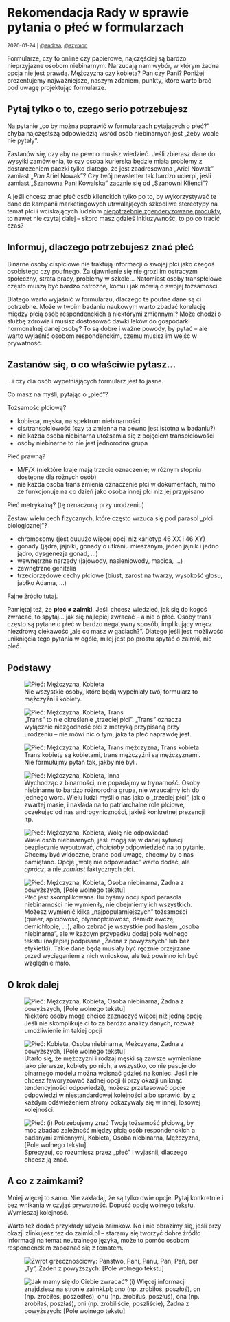 # Rekomendacja Rady w sprawie pytania o płeć w formularzach

<small>2020-01-24 | [@andrea](/@andrea), [@szymon](/@szymon)</small>

Formularze, czy to online czy papierowe, najczęściej są bardzo nieprzyjazne osobom niebinarnym.
Narzucają nam wybór, w którym żadna opcja nie jest prawdą. Mężczyzna czy kobieta? Pan czy Pani?
Poniżej prezentujemy najważniejsze, naszym zdaniem, punkty, które warto brać pod uwagę projektując formularze.

## Pytaj tylko o to, czego serio potrzebujesz

Na pytanie „co by można poprawić w formularzach pytających o płeć?”
chyba najczęstszą odpowiedzią wśród osób niebinarnych jest „żeby wcale nie pytały”.

Zastanów się, czy aby na pewno musisz wiedzieć.
Jeśli zbierasz dane do wysyłki zamówienia, to czy osoba kurierska będzie miała problemy z dostarczeniem paczki
tylko dlatego, że jest zaadresowana „Ariel Nowak” zamiast „_Pan_ Ariel Nowak”?
Czy twój newsletter tak bardzo ucierpi, jeśli zamiast „Szanowna Pani Kowalska” zacznie się od „Szanowni Klienci”?

A jeśli chcesz znać płeć osób klienckich tylko po to, by wykorzystywać te dane do
kampanii marketingowych utrwalających szkodliwe stereotypy na temat płci
i wciskających ludziom [niepotrzebnie zgenderyzowane produkty](https://www.reddit.com/r/pointlesslygendered),
to nawet nie czytaj dalej – skoro masz gdzieś inkluzywność, to po co tracić czas?

## Informuj, dlaczego potrzebujesz znać płeć

Binarne osoby cispłciowe nie traktują informacji o swojej płci jako czegoś osobistego czy poufnego.
Za ujawnienie się nie grozi im ostracyzm społeczny, strata pracy, problemy w szkole…
Natomiast osoby transpłciowe często muszą być bardzo ostrożne, komu i jak mówią o swojej tożsamości.

Dlatego warto wyjaśnić w formularzu, dlaczego te poufne dane są ci potrzebne.
Może w twoim badaniu naukowym warto zbadać korelację między płcią osób respondenckich a niektórymi zmiennymi?
Może chodzi o służbę zdrowia i musisz dostosować dawki leków do gospodarki hormonalnej danej osoby?
To są dobre i ważne powody, by pytać – ale warto wyjaśnić osobom respondenckim, czemu musisz im wejść w prywatność.

## Zastanów się, o co właściwie pytasz…

…i czy dla osób wypełniających formularz jest to jasne.

Co masz na myśli, pytając o „płeć”?

Tożsamość płciową?

 - kobieca, męska, na spektrum niebinarności
 - cis/transpłciowość (czy ta zmienna na pewno jest istotna w badaniu?)
 - nie każda osoba niebinarna utożsamia się z pojęciem transpłciowości
 - osoby niebinarne to nie jest jednorodna grupa

Płeć prawną?

 - M/F/X (niektóre kraje mają trzecie oznaczenie; w różnym stopniu dostępne dla różnych osób)
 - nie każda osoba trans zmienia oznaczenie płci w dokumentach, mimo że funkcjonuje na co dzień jako osoba innej płci niż jej przypisano

Płeć metrykalną? (tę oznaczoną przy urodzeniu)

Zestaw wielu cech fizycznych, które często wrzuca się pod parasol „płci biologicznej”?

 - chromosomy (jest duuużo więcej opcji niż kariotyp 46 XX i 46 XY)
 - gonady (jądra, jajniki, gonady o utkaniu mieszanym, jeden jajnik i jedno jądro, dysgenezja gonad, …)
 - wewnętrzne narządy (jajowody, nasieniowody, macica, …)
 - zewnętrzne genitalia
 - trzeciorzędowe cechy płciowe (biust, zarost na twarzy, wysokość głosu, jabłko Adama, …)

Fajne źródło [tutaj](http://avant.edu.pl/wp-content/uploads/R_Zieminska_Teoria_feministyczna_a_niebinarne_pojecie_plci.pdf).

Pamiętaj też, że **płeć ≠ zaimki**. Jeśli chcesz wiedzieć, jak się do kogoś zwracać, to spytaj… jak się najlepiej zwracać – a nie o płeć.
Osoby trans często są pytane o płeć w bardzo negatywny sposób, implikujący wręcz niezdrową ciekawość „ale co masz w gaciach?”.
Dlatego jeśli jest możliwość uniknięcia tego pytania w ogóle, milej jest po prostu spytać o zaimki, nie płeć.

## Podstawy

<div class="forms-grid">
    <figure>
        <img src="/img-local/forms/basics-binary.png" alt="Płeć: Mężczyzna, Kobieta">
        <figcaption>Nie wszystkie osoby, które będą wypełniały twój formularz to mężczyźni i kobiety.</figcaption>
    </figure>
    <figure>
        <img src="/img-local/forms/basics-trans.png" alt="Płeć: Mężczyzna, Kobieta, Trans">
        <figcaption>
            „Trans” to nie określenie „trzeciej płci”.
            „Trans” oznacza wyłącznie niezgodność płci z metryką przypisaną przy urodzeniu – nie mówi nic o tym, jaka ta płeć naprawdę jest.
        </figcaption>
    </figure>
    <figure>
        <img src="/img-local/forms/basics-trans2.png" alt="Płeć: Mężczyzna, Kobieta, Trans mężczyzna, Trans kobieta">
        <figcaption>
            Trans kobiety są kobietami, trans mężczyźni są mężczyznami.
            Nie formułujmy pytań tak, jakby nie byli.
        </figcaption>
    </figure>
    <figure>
        <img src="/img-local/forms/basics-other.png" alt="Płeć: Mężczyzna, Kobieta, Inna">
        <figcaption>
            Wychodząc z binarności, nie popadajmy w trynarność.
            Osoby niebinarne to bardzo różnorodna grupa, nie wrzucajmy ich do jednego wora.
            Wielu ludzi myśli o nas jako o „trzeciej płci”, jak o zwartej masie,
            i nakłada na to patriarchalne role płciowe, oczekując od nas androgyniczności, jakieś konkretnej prezencji itp.
        </figcaption>
    </figure>
    <figure>
            <img src="/img-local/forms/basics-prefer-not.png" alt="Płeć: Mężczyzna, Kobieta, Wolę nie odpowiadać">
            <figcaption>
                Wiele osób niebinarnych, jeśli mogą się w danej sytuacji bezpiecznie wyoutować,
                <em>chciałoby</em> odpowiedzieć na to pytanie. Chcemy być widoczne, brane pod uwagę,
                chcemy by o nas pamiętano.
                Opcję „wolę nie odpowiadać” warto dodać, ale <em>oprócz</em>, a nie <em>zamiast</em> faktycznych płci.
            </figcaption>
        </figure>
    <figure>
        <img src="/img-local/forms/basics-good.png" alt="Płeć: Mężczyzna, Kobieta, Osoba niebinarna, Żadna z powyższych, [Pole wolnego tekstu]">
        <figcaption>
            Płeć jest skomplikowana. Ilu byśmy opcji spod parasola niebinarności nie wymieniły, nie obejmiemy ich wszystkich.
            Możesz wymienić kilka „najpopularniejszych” tożsamości
            (queer, apłciowość, płynnopłciowość, demidziewczę, demichłopię, …),
            albo zebrać je wszystkie pod hasłem „osoba niebinarna”,
            ale w każdym przypadku dodaj pole wolnego tekstu (najlepiej podpisane „Żadna z powyższych” lub bez etykietki).
            Takie dane będą musiały być ręcznie przejrzane przed wyciąganiem z nich wniosków,
            ale też powinno ich być względnie mało.
        </figcaption>
    </figure>
</div>

## O krok dalej

<div class="forms-grid">
    <figure>
        <img src="/img-local/forms/better-multiple.png" alt="Płeć: Mężczyzna, Kobieta, Osoba niebinarna, Żadna z powyższych, [Pole wolnego tekstu]">
        <figcaption>
            Niektóre osoby mogą chcieć zaznaczyć więcej niż jedną opcję.
            Jeśli nie skomplikuje ci to za bardzo analizy danych, rozważ umożliwienie im takiej opcji
        </figcaption>
    </figure>
    <figure>
        <img src="/img-local/forms/better-random.png" alt="Płeć: Kobieta, Osoba niebinarna, Mężczyzna, Żadna z powyższych, [Pole wolnego tekstu]">
        <figcaption>
            Utarło się, że mężczyźni i rodzaj męski są zawsze wymieniane jako pierwsze,
            kobiety po nich, a wszystko, co nie pasuje do binarnego modelu można wcisnać gdzieś na koniec.
            Jeśli nie chcesz faworyzować żadnej opcji (i przy okazji uniknąć tendencyjności odpowiedzi),
            możesz przetasować opcje odpowiedzi w niestandardowej kolejności
            albo sprawić, by z każdym odświeżeniem strony pokazywały się w innej, losowej kolejności. 
        </figcaption>
    </figure>
    <figure>
        <img src="/img-local/forms/better-reason.png" alt="Płeć: (i) Potrzebujemy znać Twoją tożsamość płciową, by móc zbadać zależność między płcią osób respondenckich a badanymi zmiennymi, Kobieta, Osoba niebinarna, Mężczyzna, [Pole wolnego tekstu]">
        <figcaption>
            Sprecyzuj, co rozumiesz przez „płeć” i wyjaśnij, dlaczego chcesz ją znać.
        </figcaption>
    </figure>
</div>

## A co z zaimkami?

Mniej więcej to samo. Nie zakładaj, że są tylko dwie opcje. Pytaj konkretnie i bez wnikania w czyjąś prywatność.
Dopuść opcję wolnego tekstu. Wymieszaj kolejność.

Warto też dodać przykłady użycia zaimków.
No i nie obrazimy się, jeśli przy okazji zlinkujesz też do zaimki.pl
– staramy się tworzyć dobre źródło informacji na temat neutralnego języka,
może to pomóc osobom respondenckim zapoznać się z tematem.

<div class="forms-grid">
    <figure>
        <img src="/img-local/forms/honorifics.png" alt="Zwrot grzecznościowy: Państwo, Pani, Panu, Pan, Pań, per „Ty”, Żaden z powyższych: [Pole wolnego tekstu]">
    </figure>
    <figure>
        <img src="/img-local/forms/pronouns.png" class="hero" alt="Jak mamy się do Ciebie zwracać? (i) Więcej informacji znajdziesz na stronie zaimki.pl; ono (np. zrobiłoś, poszłoś), on (np. zrobiłeś, poszedłeś), onu (np. zrobiłuś, poszłuś), ona (np. zrobiłaś, poszłaś), oni (np. zrobiliście, poszliście), Żadna z powyższych: [Pole wolnego tekstu]">
    </figure>
</div>
